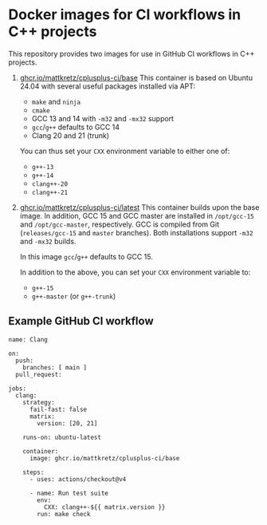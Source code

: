# Docker images for CI workflows in C++ projects

This repository provides two images for use in GitHub CI workflows in C++ 
projects.

1. [ghcr.io/mattkretz/cplusplus-ci/base](https://github.com/users/mattkretz/packages/container/package/cplusplus-ci%2Fbase)
    This container is based on Ubuntu 24.04 with several useful packages 
    installed via APT:

    - `make` and `ninja`
    - `cmake`
    - GCC 13 and 14 with `-m32` and `-mx32` support
    - `gcc`/`g++` defaults to GCC 14
    - Clang 20 and 21 (trunk)

    You can thus set your `CXX` environment variable to either one of:

    - `g++-13`
    - `g++-14`
    - `clang++-20`
    - `clang++-21`

2. [ghcr.io/mattkretz/cplusplus-ci/latest](https://github.com/users/mattkretz/packages/container/package/cplusplus-ci%2Flatest)
    This container builds upon the base image. In addition, GCC 15 and GCC 
    master are installed in `/opt/gcc-15` and `/opt/gcc-master`, respectively. 
    GCC is compiled from Git (`releases/gcc-15` and `master` branches). Both 
    installations support `-m32` and `-mx32` builds.

    In this image `gcc`/`g++` defaults to GCC 15.

    In addition to the above, you can set your `CXX` environment variable to:

    - `g++-15`
    - `g++-master` (or `g++-trunk`)

## Example GitHub CI workflow

```
name: Clang

on:
  push:
    branches: [ main ]
  pull_request:

jobs:
  clang:
    strategy:
      fail-fast: false
      matrix:
        version: [20, 21]

    runs-on: ubuntu-latest

    container:
      image: ghcr.io/mattkretz/cplusplus-ci/base

    steps:
      - uses: actions/checkout@v4

      - name: Run test suite
        env:
          CXX: clang++-${{ matrix.version }}
        run: make check
```
